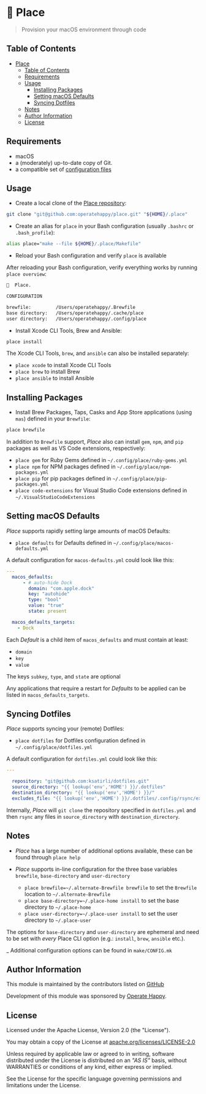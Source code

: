 # 📍 Place

> Provision your macOS environment through code

## Table of Contents

- [Place](#-place)
  - [Table of Contents](#table-of-contents)
  - [Requirements](#requirements)
  - [Usage](#usage)
    - [Installing Packages](#installing-packages)
    - [Setting macOS Defaults](#setting-macos-defaults)
    - [Syncing Dotfiles](#syncing-dotfiles)
  - [Notes](#notes)
  - [Author Information](#author-information)
  - [License](#license)

## Requirements

- macOS
- a (moderately) up-to-date copy of Git.
- a compatible set of [configuration files](https://github.com/ksatirli/dotfiles/tree/master/.config/place)

## Usage

- Create a local clone of the [Place repository](https://github.com/operatehappy/place):

```sh
git clone "git@github.com:operatehappy/place.git" "${HOME}/.place"
```

- Create an alias for `place` in your Bash configuration (usually `.bashrc` or `.bash_profile`):

```sh
alias place="make --file ${HOME}/.place/Makefile"
```

- Reload your Bash configuration and verify `place` is available

After reloading your Bash configuration, verify everything works by running `place overview`:

```sh
📍  Place.

CONFIGURATION

brewfile:         /Users/operatehappy/.Brewfile
base directory:   /Users/operatehappy/.cache/place
user directory:   /Users/operatehappy/.config/place
```

- Install Xcode CLI Tools, Brew and Ansible:

```sh
place install
```

The Xcode CLI Tools, `brew`, and `ansible` can also be installed separately:

- `place xcode` to install Xcode CLI Tools
- `place brew` to install Brew
- `place ansible` to install Ansible

## Installing Packages

- Install Brew Packages, Taps, Casks and App Store applications (using `mas`) defined in your `Brewfile`:

```sh
place brewfile
```

In addition to `Brewfile` support, _Place_ also can install `gem`, `npm`, and `pip` packages as well as VS Code extensions, respectively:

- `place gem` for Ruby Gems defined in `~/.config/place/ruby-gems.yml`
- `place npm` for NPM packages defined in `~/.config/place/npm-packages.yml`
- `place pip` for pip packages defined in `~/.config/place/pip-packages.yml`
- `place code-extensions` for Visual Studio Code extensions defined in `~/.VisualStudioCodeExtensions`

## Setting macOS Defaults

_Place_ supports rapidly setting large amounts of macOS Defaults:

- `place defaults` for Defaults defined in `~/.config/place/macos-defaults.yml`

A default configuration for `macos-defaults.yml` could look like this:

```yaml
---
  macos_defaults:
      - # auto-hide Dock
        domain: "com.apple.dock"
        key: "autohide"
        type: "bool"
        value: "true"
        state: present

  macos_defaults_targets:
    - Dock
```

Each _Default_ is a child item of `macos_defaults` and must contain at least:

- `domain`
- `key`
- `value`

The keys `subkey`, `type`, and `state` are optional

Any applications that require a restart for _Defaults_ to be applied can be listed in `macos_defaults_targets`.

## Syncing Dotfiles

_Place_ supports syncing your (remote) Dotfiles:

- `place dotfiles` for Dotfiles configuration defined in `~/.config/place/dotfiles.yml`

A default configuration for `dotfiles.yml` could look like this:

```yaml
---

  repository: "git@github.com:ksatirli/dotfiles.git"
  source_directory: "{{ lookup('env','HOME') }}/.dotfiles"
  destination_directory: "{{ lookup('env','HOME') }}/"
  excludes_file: "{{ lookup('env','HOME') }}/.dotfiles/.config/rsync/excludes"
```

Internally, _Place_ will `git clone` the repository specified in `dotfiles.yml` and then `rsync` any files in `source_directory` with `destination_directory`.

## Notes

- _Place_ has a large number of additional options available, these can be found through `place help`

- _Place_ supports in-line configuration for the three base variables `brewfile`, `base-directory` and `user-directory`
  - `place brewfile=~/.alternate-Brewfile brewfile` to set the `Brewfile` location to `~/.alternate-Brewfile`
  - `place base-directory=~/.place-home install` to set the base directory to `~/.place-home`
  - `place user-directory=~/.place-user install` to set the user directory to `~/.place-user`

The options for `base-directory` and `user-directory` are ephemeral and need to be set with _every_ Place CLI option (e.g.: `install`, `brew`, `ansible` etc.).

_ Additional configuration options can be found in `make/CONFIG.mk`

## Author Information

This module is maintained by the contributors listed on [GitHub](https://github.com/operatehappy/place/graphs/contributors)

Development of this module was sponsored by [Operate Happy](https://github.com/operatehappy).

## License

Licensed under the Apache License, Version 2.0 (the "License").

You may obtain a copy of the License at [apache.org/licenses/LICENSE-2.0](http://www.apache.org/licenses/LICENSE-2.0)

Unless required by applicable law or agreed to in writing, software distributed under the License is distributed on an _"AS IS"_ basis, without WARRANTIES or conditions of any kind, either express or implied.

See the License for the specific language governing permissions and limitations under the License.
